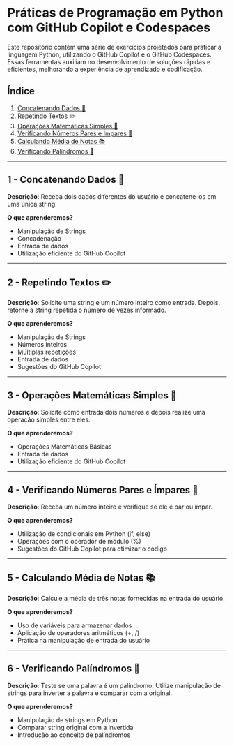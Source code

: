 # Práticas de Programação em Python com GitHub Copilot e Codespaces

Este repositório contém uma série de exercícios projetados para praticar a linguagem Python, utilizando o GitHub Copilot e o GitHub Codespaces. Essas ferramentas auxiliam no desenvolvimento de soluções rápidas e eficientes, melhorando a experiência de aprendizado e codificação.

## Índice
1. [Concatenando Dados 🐾](https://github.com/matheusphb/resolvendo-codigos-py-copilot/blob/main/resolucoes_code/Concatenando%20Dados.py)
2. [Repetindo Textos ✏️](#2---repetindo-textos)
3. [Operações Matemáticas Simples 💐](#3---operações-matemáticas-simples)
4. [Verificando Números Pares e Ímpares 🫤](#4---verificando-números-pares-e-ímpares)
5. [Calculando Média de Notas 📚](#5---calculando-média-de-notas)
6. [Verificando Palíndromos 🔄](#6---verificando-palíndromos)

---

## 1 - Concatenando Dados 🐾
**Descrição**: Receba dois dados diferentes do usuário e concatene-os em uma única string.

**O que aprenderemos?**
- Manipulação de Strings
- Concadenação
- Entrada de dados
- Utilização eficiente do GitHub Copilot

---

## 2 - Repetindo Textos ✏️
**Descrição**: Solicite uma string e um número inteiro como entrada. Depois, retorne a string repetida o número de vezes informado.

**O que aprenderemos?**
- Manipulação de Strings
- Números Inteiros
- Múltiplas repetições
- Entrada de dados
- Sugestões do GitHub Copilot

---

## 3 - Operações Matemáticas Simples 💐
**Descrição**: Solicite como entrada dois números e depois realize uma operação simples entre eles.

**O que aprenderemos?**
- Operações Matemáticas Básicas
- Entrada de dados
- Utilização eficiente do GitHub Copilot

---

## 4 - Verificando Números Pares e Ímpares 🫤
**Descrição**: Receba um número inteiro e verifique se ele é par ou ímpar.

**O que aprenderemos?**
- Utilização de condicionais em Python (if, else)
- Operações com o operador de módulo (%)
- Sugestões do GitHub Copilot para otimizar o código

---

## 5 - Calculando Média de Notas 📚
**Descrição**: Calcule a média de três notas fornecidas na entrada do usuário.

**O que aprenderemos?**
- Uso de variáveis para armazenar dados
- Aplicação de operadores aritméticos (+, /)
- Prática na manipulação de entrada do usuário

---

## 6 - Verificando Palíndromos 🔄
**Descrição**: Teste se uma palavra é um palíndromo. Utilize manipulação de strings para inverter a palavra e comparar com a original.

**O que aprenderemos?**
- Manipulação de strings em Python
- Comparar string original com a invertida
- Introdução ao conceito de palíndromos

